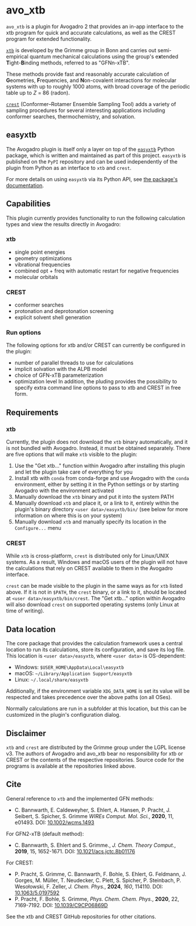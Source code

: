 # avo_xtb
`avo_xtb` is a plugin for Avogadro 2 that provides an in-app interface to the xtb program for quick and accurate calculations, as well as the CREST program for extended functionality.

[`xtb`](https://github.com/grimme-lab/xtb) is developed by the Grimme group in Bonn and carries out semi-empirical quantum mechanical calculations using the group's e**x**tended **T**ight-**B**inding methods, referred to as "GFNn-xTB".

These methods provide fast and reasonably accurate calculation of **G**eometries, **F**requencies, and **N**on-covalent interactions for molecular systems with up to roughly 1000 atoms, with broad coverage of the periodic table up to *Z* = 86 (radon).

[`crest`](https://github.com/crest-lab/crest) (Conformer–Rotamer Ensemble Sampling Tool) adds a variety of sampling procedures for several interesting applications including conformer searches, thermochemistry, and solvation.

## easyxtb

The Avogadro plugin is itself only a layer on top of the [`easyxtb`](https://github.com/matterhorn103/easyxtb) Python package, which is written and maintained as part of this project.
`easyxtb` is published on the `PyPI` repository and can be used independently of the plugin from Python as an interface to `xtb` and `crest`.

For more details on using `easyxtb` via its Python API, see [the package's documentation](https://easyxtb.readthedocs.io/en/latest/).

## Capabilities

This plugin currently provides functionality to run the following calculation types and view the results directly in Avogadro:

### xtb
* single point energies
* geometry optimizations
* vibrational frequencies
* combined opt + freq with automatic restart for negative frequencies
* molecular orbitals

### CREST
* conformer searches
* protonation and deprotonation screening
* explicit solvent shell generation

### Run options
The following options for xtb and/or CREST can currently be configured in the plugin:
* number of parallel threads to use for calculations
* implicit solvation with the ALPB model
* choice of GFN-xTB parameterization
* optimization level
In addition, the pluding provides the possibility to specify extra command line options to pass to xtb and CREST in free form.

## Requirements

### xtb

Currently, the plugin does not download the `xtb` binary automatically, and it is not bundled with Avogadro. Instead, it must be obtained separately. There are five options that will make `xtb` visible to the plugin:
1. Use the "Get xtb..." function within Avogadro after installing this plugin and let the plugin take care of everything for you
2. Install xtb with `conda` from conda-forge and use Avogadro with the `conda` environment, either by setting it in the Python settings or by starting Avogadro with the environment activated
3. Manually download the `xtb` binary and put it into the system PATH
4. Manually download `xtb` and place it, or a link to it, entirely within the plugin's binary directory `<user data>/easyxtb/bin/` (see below for more information on where this is on your system) 
5. Manually download `xtb` and manually specify its location in the `Configure...` menu

### CREST

While `xtb` is cross-platform, `crest` is distributed only for Linux/UNIX systems. As a result, Windows and macOS users of the plugin will not have the calculations that rely on CREST available to them in the Avogadro interface.

`crest` can be made visible to the plugin in the same ways as for `xtb` listed above.
If it is not in `$PATH`, the `crest` binary, or a link to it, should be located at `<user data>/easyxtb/bin/crest`.
The "Get xtb..." option within Avogadro will also download `crest` on supported operating systems (only Linux at time of writing).

## Data location

The core package that provides the calculation framework uses a central location to run its calculations, store its configuration, and save its log file.
This location is `<user data>/easyxtb`, where `<user data>` is OS-dependent:

- Windows: `$USER_HOME\AppData\Local\easyxtb`
- macOS: `~/Library/Application Support/easyxtb`
- Linux: `~/.local/share/easyxtb`

Additionally, if the environment variable `XDG_DATA_HOME` is set its value will be respected and takes precedence over the above paths (on all OSes).

Normally calculations are run in a subfolder at this location, but this can be customized in the plugin's configuration dialog.

## Disclaimer

`xtb` and `crest` are distributed by the Grimme group under the LGPL license v3.
The authors of Avogadro and avo_xtb bear no responsibility for xtb or CREST or the contents of the respective repositories.
Source code for the programs is available at the repositories linked above.

## Cite

General reference to `xtb` and the implemented GFN methods:
* C. Bannwarth, E. Caldeweyher, S. Ehlert, A. Hansen, P. Pracht, J. Seibert, S. Spicher, S. Grimme
  *WIREs Comput. Mol. Sci.*, **2020**, 11, e01493.
  DOI: [10.1002/wcms.1493](https://doi.org/10.1002/wcms.1493)

For GFN2-xTB (default method):
* C. Bannwarth, S. Ehlert and S. Grimme., *J. Chem. Theory Comput.*, **2019**, 15, 1652-1671. DOI: [10.1021/acs.jctc.8b01176](https://dx.doi.org/10.1021/acs.jctc.8b01176)

For CREST:
* P. Pracht, S. Grimme, C. Bannwarth, F. Bohle, S. Ehlert, G. Feldmann, J. Gorges, M. Müller, T. Neudecker, C. Plett, S. Spicher, P. Steinbach, P. Wesołowski, F. Zeller, *J. Chem. Phys.*, **2024**, *160*, 114110. DOI: [10.1063/5.0197592](https://doi.org/10.1063/5.0197592)
* P. Pracht, F. Bohle, S. Grimme, *Phys. Chem. Chem. Phys.*, **2020**, 22, 7169-7192. DOI: [10.1039/C9CP06869D](https://dx.doi.org/10.1039/C9CP06869D)

See the xtb and CREST GitHub repositories for other citations.
